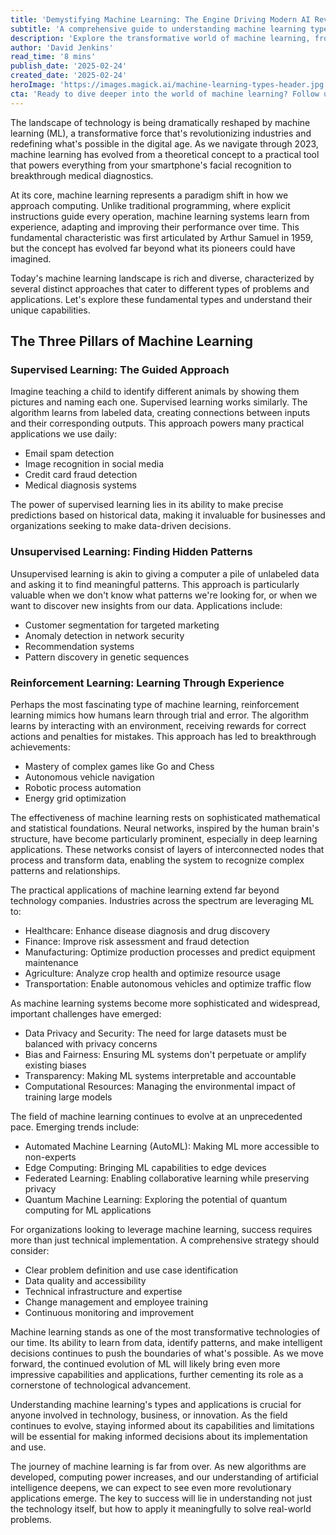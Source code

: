 ```yaml
---
title: 'Demystifying Machine Learning: The Engine Driving Modern AI Revolution'
subtitle: 'A comprehensive guide to understanding machine learning types and applications'
description: 'Explore the transformative world of machine learning, from its fundamental types to real-world applications. Understand how supervised, unsupervised, and reinforcement learning are reshaping industries and driving innovation across healthcare, finance, manufacturing, and beyond.'
author: 'David Jenkins'
read_time: '8 mins'
publish_date: '2025-02-24'
created_date: '2025-02-24'
heroImage: 'https://images.magick.ai/machine-learning-types-header.jpg'
cta: 'Ready to dive deeper into the world of machine learning? Follow us on LinkedIn at MagickAI for cutting-edge insights and updates on AI innovations that are shaping our future.'
---
```


The landscape of technology is being dramatically reshaped by machine learning (ML), a transformative force that's revolutionizing industries and redefining what's possible in the digital age. As we navigate through 2023, machine learning has evolved from a theoretical concept to a practical tool that powers everything from your smartphone's facial recognition to breakthrough medical diagnostics.

At its core, machine learning represents a paradigm shift in how we approach computing. Unlike traditional programming, where explicit instructions guide every operation, machine learning systems learn from experience, adapting and improving their performance over time. This fundamental characteristic was first articulated by Arthur Samuel in 1959, but the concept has evolved far beyond what its pioneers could have imagined.

Today's machine learning landscape is rich and diverse, characterized by several distinct approaches that cater to different types of problems and applications. Let's explore these fundamental types and understand their unique capabilities.

## The Three Pillars of Machine Learning

### Supervised Learning: The Guided Approach

Imagine teaching a child to identify different animals by showing them pictures and naming each one. Supervised learning works similarly. The algorithm learns from labeled data, creating connections between inputs and their corresponding outputs. This approach powers many practical applications we use daily:

- Email spam detection
- Image recognition in social media
- Credit card fraud detection
- Medical diagnosis systems

The power of supervised learning lies in its ability to make precise predictions based on historical data, making it invaluable for businesses and organizations seeking to make data-driven decisions.

### Unsupervised Learning: Finding Hidden Patterns

Unsupervised learning is akin to giving a computer a pile of unlabeled data and asking it to find meaningful patterns. This approach is particularly valuable when we don't know what patterns we're looking for, or when we want to discover new insights from our data. Applications include:

- Customer segmentation for targeted marketing
- Anomaly detection in network security
- Recommendation systems
- Pattern discovery in genetic sequences

### Reinforcement Learning: Learning Through Experience

Perhaps the most fascinating type of machine learning, reinforcement learning mimics how humans learn through trial and error. The algorithm learns by interacting with an environment, receiving rewards for correct actions and penalties for mistakes. This approach has led to breakthrough achievements:

- Mastery of complex games like Go and Chess
- Autonomous vehicle navigation
- Robotic process automation
- Energy grid optimization

The effectiveness of machine learning rests on sophisticated mathematical and statistical foundations. Neural networks, inspired by the human brain's structure, have become particularly prominent, especially in deep learning applications. These networks consist of layers of interconnected nodes that process and transform data, enabling the system to recognize complex patterns and relationships.

The practical applications of machine learning extend far beyond technology companies. Industries across the spectrum are leveraging ML to:

- Healthcare: Enhance disease diagnosis and drug discovery
- Finance: Improve risk assessment and fraud detection
- Manufacturing: Optimize production processes and predict equipment maintenance
- Agriculture: Analyze crop health and optimize resource usage
- Transportation: Enable autonomous vehicles and optimize traffic flow

As machine learning systems become more sophisticated and widespread, important challenges have emerged:

- Data Privacy and Security: The need for large datasets must be balanced with privacy concerns
- Bias and Fairness: Ensuring ML systems don't perpetuate or amplify existing biases
- Transparency: Making ML systems interpretable and accountable
- Computational Resources: Managing the environmental impact of training large models

The field of machine learning continues to evolve at an unprecedented pace. Emerging trends include:

- Automated Machine Learning (AutoML): Making ML more accessible to non-experts
- Edge Computing: Bringing ML capabilities to edge devices
- Federated Learning: Enabling collaborative learning while preserving privacy
- Quantum Machine Learning: Exploring the potential of quantum computing for ML applications

For organizations looking to leverage machine learning, success requires more than just technical implementation. A comprehensive strategy should consider:

- Clear problem definition and use case identification
- Data quality and accessibility
- Technical infrastructure and expertise
- Change management and employee training
- Continuous monitoring and improvement

Machine learning stands as one of the most transformative technologies of our time. Its ability to learn from data, identify patterns, and make intelligent decisions continues to push the boundaries of what's possible. As we move forward, the continued evolution of ML will likely bring even more impressive capabilities and applications, further cementing its role as a cornerstone of technological advancement.

Understanding machine learning's types and applications is crucial for anyone involved in technology, business, or innovation. As the field continues to evolve, staying informed about its capabilities and limitations will be essential for making informed decisions about its implementation and use.

The journey of machine learning is far from over. As new algorithms are developed, computing power increases, and our understanding of artificial intelligence deepens, we can expect to see even more revolutionary applications emerge. The key to success will lie in understanding not just the technology itself, but how to apply it meaningfully to solve real-world problems.